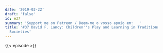 ```yaml
---
date: '2019-03-22'
draft: 'false'
id: e37
summary: 'Support me on Patreon / Deem-me o vosso apoio em:   '
title: '#37 David F. Lancy: Children''s Play and Learning in Traditional and WEIRD
  Societies'
---
```

{{< episode >}}
